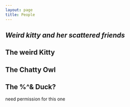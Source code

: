 ```yaml
---
layout: page
title: People
---
```

## _Weird kitty and her scattered friends_

## The weird Kitty

## The Chatty Owl 

## The %^& Duck?
need permission for this one 

